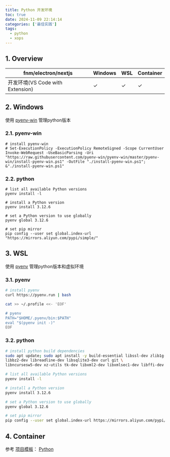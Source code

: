 ```yaml
---
title: Python 开发环境
toc: true
date: 2024-11-09 22:14:14
categories: ['最佳实践']
tags:
  - python
  - xops
---
```


## 1. Overview

| fnm/electron/nextjs | Windows | WSL | Container |
| --- | --- | --- | --- |
| 开发环境(VS Code with Extension) | ✓ | ✓ | ✓ |

## 2. Windows

使用 [pyenv-win](https://github.com/pyenv-win/pyenv-win) 管理python版本

### 2.1. pyenv-win

```pwsh
# install pyenv-win
# Set-ExecutionPolicy -ExecutionPolicy RemoteSigned -Scope CurrentUser
Invoke-WebRequest -UseBasicParsing -Uri "https://raw.githubusercontent.com/pyenv-win/pyenv-win/master/pyenv-win/install-pyenv-win.ps1" -OutFile "./install-pyenv-win.ps1"; &"./install-pyenv-win.ps1"
```

### 2.2. python

<!-- more -->

```pwsh
# list all available Python versions
pyenv install -l

# install a Python version
pyenv install 3.12.6

# set a Python version to use globally
pyenv global 3.12.6

# set pip mirror
pip config --user set global.index-url "https://mirrors.aliyun.com/pypi/simple/"
```


## 3. WSL

使用 [pyenv](https://github.com/pyenv/pyenv) 管理python版本和虚拟环境

### 3.1. pyenv

```bash
# install pyenv
curl https://pyenv.run | bash

cat >> ~/.profile <<- 'EOF'

# pyenv
PATH="$HOME/.pyenv/bin:$PATH"
eval "$(pyenv init -)"
EOF
```

### 3.2. python

```bash
# install python build dependencies
sudo apt update; sudo apt install -y build-essential libssl-dev zlib1g-dev \
libbz2-dev libreadline-dev libsqlite3-dev curl git \
libncursesw5-dev xz-utils tk-dev libxml2-dev libxmlsec1-dev libffi-dev liblzma-dev

# list all available Python versions
pyenv install -l

# install a Python version
pyenv install 3.12.6

# set a Python version to use globally
pyenv global 3.12.6

# set pip mirror
pip config --user set global.index-url https://mirrors.aliyun.com/pypi/simple/
```

## 4. Container

参考 [项目模板](https://github.com/yandy/project-tmpl)： [Python](https://github.com/yandy/project-tmpl/tree/main/python)
